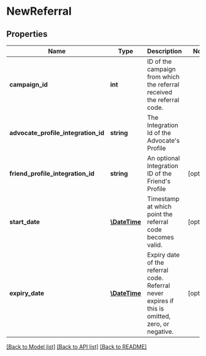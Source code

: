 # NewReferral

## Properties
Name | Type | Description | Notes
------------ | ------------- | ------------- | -------------
**campaign_id** | **int** | ID of the campaign from which the referral received the referral code. | 
**advocate_profile_integration_id** | **string** | The Integration Id of the Advocate&#39;s Profile | 
**friend_profile_integration_id** | **string** | An optional Integration ID of the Friend&#39;s Profile | [optional] 
**start_date** | [**\DateTime**](\DateTime.md) | Timestamp at which point the referral code becomes valid. | [optional] 
**expiry_date** | [**\DateTime**](\DateTime.md) | Expiry date of the referral code. Referral never expires if this is omitted, zero, or negative. | [optional] 

[[Back to Model list]](../README.md#documentation-for-models) [[Back to API list]](../README.md#documentation-for-api-endpoints) [[Back to README]](../README.md)


